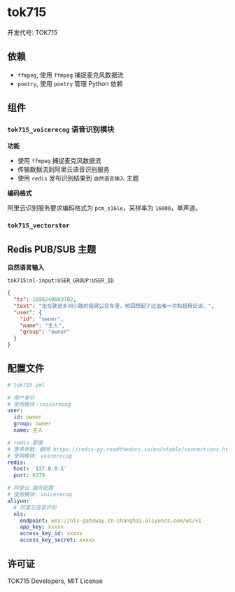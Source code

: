 # tok715

开发代号: TOK715

## 依赖

* `ffmpeg`, 使用 `ffmpeg` 捕捉麦克风数据流
* `poetry`, 使用 `poetry` 管理 Python 依赖

## 组件

### `tok715_voicerecog` 语音识别模块

**功能**

* 使用 `ffmpeg` 捕捉麦克风数据流
* 传输数据流到阿里云语音识别服务
* 使用 `redis` 发布识别结果到 `自然语言输入` 主题

**编码格式**

阿里云识别服务要求编码格式为 `pcm_s16le`，采样率为 `16000`，单声道。

### `tok715_vectorstor`

## Redis PUB/SUB 主题

**自然语言输入**

`tok715:nl-input:USER_GROUP:USER_ID`

```json
{
  "ts": 1698240603702,
  "text": "坐在驶进乡间小路的摇晃公交车里，他回想起了过去唯一次和祖母交谈。",
  "user": {
    "id": "owner",
    "name": "主人",
    "group": "owner"
  }
}
```

## 配置文件

```yaml
# tok715.yml

# 用户身份
# 使用模块：voicerecog
user:
  id: owner
  group: owner
  name: 主人

# redis 配置
# 更多参数，翻阅 https://redis-py.readthedocs.io/en/stable/connections.html
# 使用模块: voicerecog
redis:
  host: '127.0.0.1'
  port: 6379

# 阿里云 服务配置
# 使用模块: voicerecog
aliyun:
  # 阿里云语音识别
  nls:
    endpoint: wss://nls-gateway.cn-shanghai.aliyuncs.com/ws/v1
    app_key: xxxxx
    access_key_id: xxxxx
    access_key_secret: xxxxx
```

## 许可证

TOK715 Developers, MIT License
